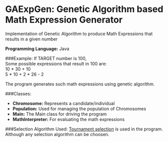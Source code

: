 # GAExpGen: Genetic Algorithm based Math Expression Generator
Implementation of Genetic Algorithm to produce Math Expressions that results in a given number

**Programming Language:** Java

###Example:
If TARGET number is 100, <br>
Some possible expressions that result in 100 are: <br>
10 * 30 + 10 <br>
5 * 10 + 2 * 26 - 2 <br>

The program generates such math expressions using genetic algorithm.

###Classes:
* **Chromosome:** Represents a candidate/individual
* **Population:** Used for managing the population of Chromosomes
* **Main:** The Main class for driving the program
* **MathInterpreter:** For evaluating the math expressions

###Selection Algorithm Used: 
[Tournament selection](https://en.wikipedia.org/wiki/Tournament_selection) is used in the program. Although any selection algorithm can be choosen.
